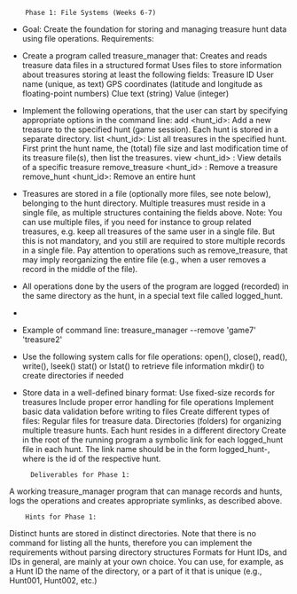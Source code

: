         Phase 1: File Systems (Weeks 6-7)
- Goal: Create the foundation for storing and managing treasure hunt data using file operations.
Requirements:
- Create a program called treasure_manager that:
        Creates and reads treasure data files in a structured format
        Uses files to store information about treasures storing at least the following fields:
                  Treasure ID
                  User name (unique, as text)
                  GPS coordinates (latitude and longitude as floating-point numbers)
                  Clue text (string)
                  Value (integer)
  
- Implement the following operations, that the user can start by specifying appropriate options in the command line:
                  add <hunt_id>: Add a new treasure to the specified hunt (game session). Each hunt is stored in a separate directory.
                  list <hunt_id>: List all treasures in the specified hunt. First print the hunt name, the (total) file size and last modification time of its treasure file(s), then list the treasures.
                  view <hunt_id> <id>: View details of a specific treasure
                  remove_treasure <hunt_id> <id>: Remove a treasure 
                  remove_hunt <hunt_id>: Remove an entire hunt

- Treasures are stored in a file (optionally more files, see note below), belonging to the hunt directory. Multiple treasures must reside in a single file, as multiple structures containing the fields above.
Note: You can use multiple files, if you need for instance to group related treasures, e.g. keep all treasures of the same user in a single file.
But this is not mandatory, and you still are required to store multiple records in a single file. Pay attention to operations such as remove_treasure,
that may imply reorganizing the entire file (e.g., when a user removes a record in the middle of the file).

- All operations done by the users of the program are logged (recorded) in the same directory as the hunt, in a special text file called logged_hunt.
- 
- Example of command line:
                  treasure_manager --remove 'game7' 'treasure2'
  
- Use the following system calls for file operations:
                  open(), close(), read(), write(), lseek()
                  stat() or lstat() to retrieve file information
                  mkdir() to create directories if needed
  
- Store data in a well-defined binary format:
                  Use fixed-size records for treasures
                  Include proper error handling for file operations
                  Implement basic data validation before writing to files
                  Create different types of files:
                            Regular files for treasure data.
                            Directories (folders) for organizing multiple treasure hunts. Each hunt resides in a different directory
                            Create in the root of the running program a symbolic link for each logged_hunt file in each hunt. The link name should be in the form logged_hunt-<ID>, where <ID> is the id of the respective hunt.
  
        Deliverables for Phase 1:
A working treasure_manager program that can manage records and hunts, logs the operations and creates appropriate symlinks, as described above.

        Hints for Phase 1:
Distinct hunts are stored in distinct directories. Note that there is no command for listing all the hunts, therefore you can implement the requirements without parsing directory structures
Formats for Hunt IDs, and IDs in general, are mainly at your own choice. You can use, for example, as a Hunt ID the name of the directory, or a part of it that is unique (e.g., Hunt001, Hunt002, etc.)
